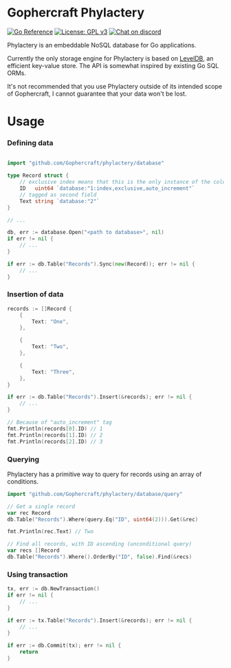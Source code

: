 # Gophercraft Phylactery

[![Go Reference](https://pkg.go.dev/badge/github.com/Gophercraft/phylactery.svg)](https://pkg.go.dev/github.com/Gophercraft/phylactery)
[![License: GPL v3](https://img.shields.io/badge/License-GPLv3-blue.svg)](https://www.gnu.org/licenses/gpl-3.0)
[![Chat on discord](https://img.shields.io/discord/556039662997733391.svg)](https://discord.gg/xPtuEjt)

Phylactery is an embeddable NoSQL database for Go applications.

Currently the only storage engine for Phylactery is based on [LevelDB](https://github.com/syndtr/goleveldb), an efficient key-value store. The API is somewhat inspired by existing Go SQL ORMs.

It's not recommended that you use Phylactery outside of its intended scope of Gophercraft, I cannot guarantee that your data won't be lost.

# Usage

### Defining data

```go

import "github.com/Gophercraft/phylactery/database"

type Record struct {
    // exclusive index means that this is the only instance of the column that is allowed
    ID   uint64 `database:"1:index,exclusive,auto_increment"` 
    // tagged as second field
    Text string `database:"2"` 
}

// ...

db, err := database.Open("<path to database>", nil)
if err != nil {
    // ...
}

if err := db.Table("Records").Sync(new(Record)); err != nil {
    // ...
}

```

### Insertion of data

```go
records := []Record {
    {
        Text: "One",
    },

    {
        Text: "Two",
    },

    {
        Text: "Three",
    },
}

if err := db.Table("Records").Insert(&records); err != nil {
    // ...
}

// Because of "auto_increment" tag
fmt.Println(records[0].ID) // 1
fmt.Println(records[1].ID) // 2
fmt.Println(records[2].ID) // 3
```

### Querying

Phylactery has a primitive way to query for records using an array of conditions.

```go
import "github.com/Gophercraft/phylactery/database/query"

// Get a single record
var rec Record
db.Table("Records").Where(query.Eq("ID", uint64(2))).Get(&rec)

fmt.Println(rec.Text) // Two

// Find all records, with ID ascending (unconditional query)
var recs []Record
db.Table("Records").Where().OrderBy("ID", false).Find(&recs)
```

### Using transaction

```go
tx, err := db.NewTransaction()
if err != nil {
    // ...
}

if err := tx.Table("Records").Insert(&records); err != nil {
    // ...
} 

if err := db.Commit(tx); err != nil {
    return
}


```
